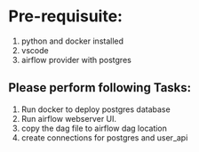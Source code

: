 # Pre-requisuite:
1. python and docker installed
2. vscode
3. airflow provider with postgres


## Please perform following Tasks:
1. Run docker to deploy postgres database
2. Run airflow webserver UI.
3. copy the dag file to airflow dag location
4. create connections for postgres and user_api
